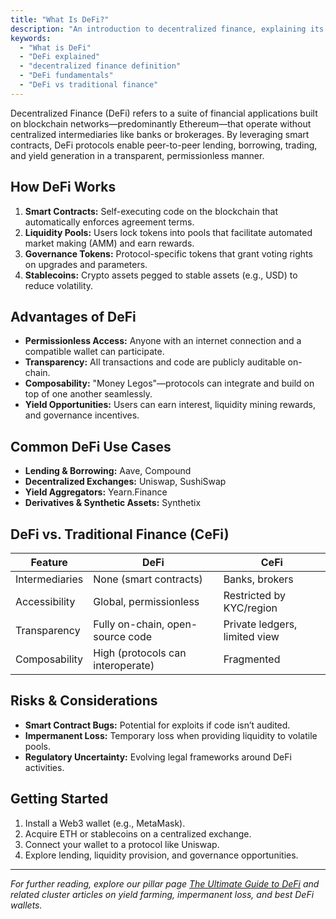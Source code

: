 ```yaml
---
title: "What Is DeFi?"
description: "An introduction to decentralized finance, explaining its principles, components, and how it differs from traditional finance."
keywords:
  - "What is DeFi"
  - "DeFi explained"
  - "decentralized finance definition"
  - "DeFi fundamentals"
  - "DeFi vs traditional finance"
---
```


Decentralized Finance (DeFi) refers to a suite of financial applications built on blockchain networks—predominantly Ethereum—that operate without centralized intermediaries like banks or brokerages. By leveraging smart contracts, DeFi protocols enable peer-to-peer lending, borrowing, trading, and yield generation in a transparent, permissionless manner.

## How DeFi Works

1. **Smart Contracts:** Self-executing code on the blockchain that automatically enforces agreement terms.
2. **Liquidity Pools:** Users lock tokens into pools that facilitate automated market making (AMM) and earn rewards.
3. **Governance Tokens:** Protocol-specific tokens that grant voting rights on upgrades and parameters.
4. **Stablecoins:** Crypto assets pegged to stable assets (e.g., USD) to reduce volatility.

## Advantages of DeFi

- **Permissionless Access:** Anyone with an internet connection and a compatible wallet can participate.
- **Transparency:** All transactions and code are publicly auditable on-chain.
- **Composability:** "Money Legos"—protocols can integrate and build on top of one another seamlessly.
- **Yield Opportunities:** Users can earn interest, liquidity mining rewards, and governance incentives.

## Common DeFi Use Cases

- **Lending & Borrowing:** Aave, Compound
- **Decentralized Exchanges:** Uniswap, SushiSwap
- **Yield Aggregators:** Yearn.Finance
- **Derivatives & Synthetic Assets:** Synthetix

## DeFi vs. Traditional Finance (CeFi)

| Feature            | DeFi                                       | CeFi                         |
|--------------------|--------------------------------------------|------------------------------|
| Intermediaries     | None (smart contracts)                     | Banks, brokers               |
| Accessibility      | Global, permissionless                     | Restricted by KYC/region     |
| Transparency       | Fully on-chain, open-source code           | Private ledgers, limited view|
| Composability      | High (protocols can interoperate)          | Fragmented                   |

## Risks & Considerations

- **Smart Contract Bugs:** Potential for exploits if code isn’t audited.
- **Impermanent Loss:** Temporary loss when providing liquidity to volatile pools.
- **Regulatory Uncertainty:** Evolving legal frameworks around DeFi activities.

## Getting Started

1. Install a Web3 wallet (e.g., MetaMask).
2. Acquire ETH or stablecoins on a centralized exchange.
3. Connect your wallet to a protocol like Uniswap.
4. Explore lending, liquidity provision, and governance opportunities.

---

_For further reading, explore our pillar page [The Ultimate Guide to DeFi](/defi/) and related cluster articles on yield farming, impermanent loss, and best DeFi wallets._

